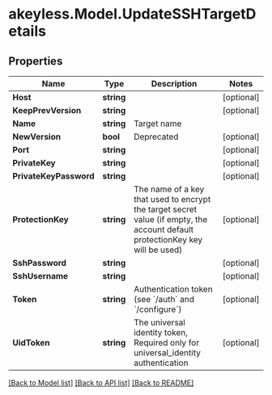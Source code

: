 # akeyless.Model.UpdateSSHTargetDetails

## Properties

Name | Type | Description | Notes
------------ | ------------- | ------------- | -------------
**Host** | **string** |  | [optional] 
**KeepPrevVersion** | **string** |  | [optional] 
**Name** | **string** | Target name | 
**NewVersion** | **bool** | Deprecated | [optional] 
**Port** | **string** |  | [optional] 
**PrivateKey** | **string** |  | [optional] 
**PrivateKeyPassword** | **string** |  | [optional] 
**ProtectionKey** | **string** | The name of a key that used to encrypt the target secret value (if empty, the account default protectionKey key will be used) | [optional] 
**SshPassword** | **string** |  | [optional] 
**SshUsername** | **string** |  | [optional] 
**Token** | **string** | Authentication token (see &#x60;/auth&#x60; and &#x60;/configure&#x60;) | [optional] 
**UidToken** | **string** | The universal identity token, Required only for universal_identity authentication | [optional] 

[[Back to Model list]](../README.md#documentation-for-models) [[Back to API list]](../README.md#documentation-for-api-endpoints) [[Back to README]](../README.md)

